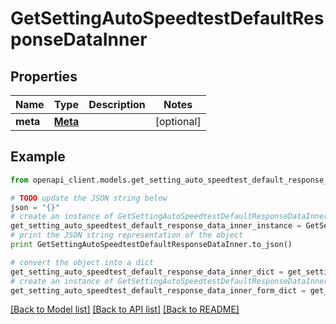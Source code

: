 # GetSettingAutoSpeedtestDefaultResponseDataInner


## Properties

Name | Type | Description | Notes
------------ | ------------- | ------------- | -------------
**meta** | [**Meta**](Meta.md) |  | [optional] 

## Example

```python
from openapi_client.models.get_setting_auto_speedtest_default_response_data_inner import GetSettingAutoSpeedtestDefaultResponseDataInner

# TODO update the JSON string below
json = "{}"
# create an instance of GetSettingAutoSpeedtestDefaultResponseDataInner from a JSON string
get_setting_auto_speedtest_default_response_data_inner_instance = GetSettingAutoSpeedtestDefaultResponseDataInner.from_json(json)
# print the JSON string representation of the object
print GetSettingAutoSpeedtestDefaultResponseDataInner.to_json()

# convert the object into a dict
get_setting_auto_speedtest_default_response_data_inner_dict = get_setting_auto_speedtest_default_response_data_inner_instance.to_dict()
# create an instance of GetSettingAutoSpeedtestDefaultResponseDataInner from a dict
get_setting_auto_speedtest_default_response_data_inner_form_dict = get_setting_auto_speedtest_default_response_data_inner.from_dict(get_setting_auto_speedtest_default_response_data_inner_dict)
```
[[Back to Model list]](../README.md#documentation-for-models) [[Back to API list]](../README.md#documentation-for-api-endpoints) [[Back to README]](../README.md)


